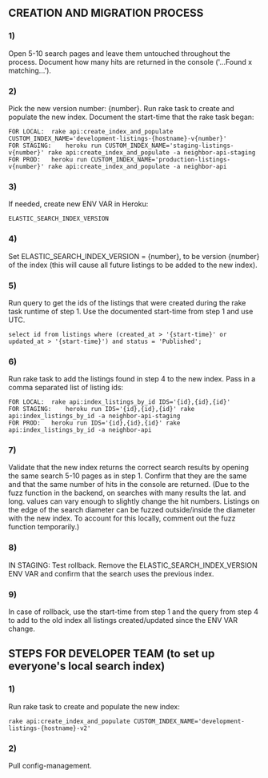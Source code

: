 <!-- TITLE: Creating New Elastic Search Index and Migrating Listings -->

## CREATION AND MIGRATION PROCESS

### 1)

Open 5-10 search pages and leave them untouched throughout the process. Document how many hits are returned in the console ('...Found x matching...').

### 2) 

Pick the new version number: {number}. Run rake task to create and populate the new index. Document the start-time that the rake task began:

	FOR LOCAL:	rake api:create_index_and_populate CUSTOM_INDEX_NAME='development-listings-{hostname}-v{number}'
	FOR STAGING:	heroku run CUSTOM_INDEX_NAME='staging-listings-v{number}' rake api:create_index_and_populate -a neighbor-api-staging
	FOR PROD:	heroku run CUSTOM_INDEX_NAME='production-listings-v{number}' rake api:create_index_and_populate -a neighbor-api

### 3)

If needed, create new ENV VAR in Heroku:

	ELASTIC_SEARCH_INDEX_VERSION

### 4)

Set ELASTIC_SEARCH_INDEX_VERSION = {number}, to be version {number} of the index (this will cause all future listings to be added to the new index).

### 5)

Run query to get the ids of the listings that were created during the rake task runtime of step 1. Use the documented start-time from step 1 and use UTC.

	select id from listings where (created_at > '{start-time}' or updated_at > '{start-time}') and status = 'Published';

### 6)

Run rake task to add the listings found in step 4 to the new index. Pass in a comma separated list of listing ids:

	FOR LOCAL:	rake api:index_listings_by_id IDS='{id},{id},{id}'
	FOR STAGING:	heroku run IDS='{id},{id},{id}' rake api:index_listings_by_id -a neighbor-api-staging
	FOR PROD:	heroku run IDS='{id},{id},{id}' rake api:index_listings_by_id -a neighbor-api

### 7)

Validate that the new index returns the correct search results by opening the same search 5-10 pages as in step 1. Confirm that they are the same and that the same number of hits in the console are returned. (Due to the fuzz function in the backend, on searches with many results the lat. and long. values can vary enough to slightly change the hit numbers. Listings on the edge of the search diameter can be fuzzed outside/inside the diameter with the new index. To account for this locally, comment out the fuzz function temporarily.)

### 8) 

IN STAGING: Test rollback. Remove the ELASTIC_SEARCH_INDEX_VERSION ENV VAR and confirm that the search uses the previous index.

### 9)

In case of rollback, use the start-time from step 1 and the query from step 4 to add to the old index all listings created/updated since the ENV VAR change.


## STEPS FOR DEVELOPER TEAM (to set up everyone's local search index)


### 1)

Run rake task to create and populate the new index:

	rake api:create_index_and_populate CUSTOM_INDEX_NAME='development-listings-{hostname}-v2'

### 2)

Pull config-management.